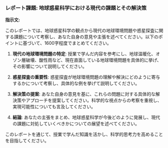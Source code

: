 ### レポート課題: 地球惑星科学における現代の課題とその解決策

**指示文:**

このレポートでは、地球惑星科学の観点から現代の地球環境問題や惑星探査に関する課題について考察し、あなた自身の意見や主張を述べてください。以下のポイントに基づいて、1600字程度でまとめてください。

1. **現代の地球環境問題の特定**: 授業で学んだ内容を参考にし、地球温暖化、オゾン層破壊、酸性雨など、現在直面している地球環境問題を具体的に挙げ、その影響について説明してください。

2. **惑星探査の重要性**: 惑星探査が地球環境問題の理解や解決にどのように寄与するかについて考察し、具体的な例を挙げて説明してください。

3. **解決策の提案**: あなた自身の意見を基に、これらの問題に対する具体的な解決策やアプローチを提案してください。科学的な視点からの考察を重視し、実現可能性についても言及してください。

4. **結論**: あなたの主張をまとめ、地球惑星科学が今後どのように発展し、現代の課題に対処していくべきかについての展望を述べてください。

このレポートを通じて、授業で学んだ知識を活かし、科学的思考力を高めることを目指してください。